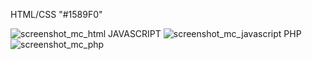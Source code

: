 HTML/CSS "#1589F0"

![screenshot_mc_html](https://user-images.githubusercontent.com/27980534/31412143-4300cd0c-ae14-11e7-8daa-f05fdb20c55e.png)
JAVASCRIPT
![screenshot_mc_javascript](https://user-images.githubusercontent.com/27980534/31412164-61d0405a-ae14-11e7-940c-6962059a1047.png)
PHP
![screenshot_mc_php](https://user-images.githubusercontent.com/27980534/31412169-651a0caa-ae14-11e7-9c97-5d42ae6fd857.png)
